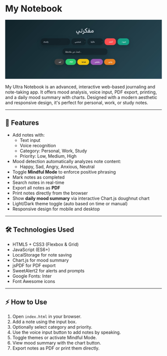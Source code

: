 # My Notebook 

![Project Screenshot](Img.jpg)

My Ultra Notebook is an advanced, interactive web-based journaling and note-taking app. It offers mood analysis, voice input, PDF export, printing, and a daily mood summary with charts. Designed with a modern aesthetic and responsive design, it's perfect for personal, work, or study notes.

---

## 📌 Features

- Add notes with:
  - Text input
  - Voice recognition
  - Category: Personal, Work, Study
  - Priority: Low, Medium, High
- Mood detection automatically analyzes note content:
  - Happy, Sad, Angry, Anxious, Neutral
- Toggle **Mindful Mode** to enforce positive phrasing
- Mark notes as completed
- Search notes in real-time
- Export all notes as **PDF**
- Print notes directly from the browser
- Show **daily mood summary** via interactive Chart.js doughnut chart
- Light/Dark theme toggle (auto based on time or manual)
- Responsive design for mobile and desktop

---

## 🛠️ Technologies Used

- HTML5 + CSS3 (Flexbox & Grid)
- JavaScript (ES6+)
- LocalStorage for note saving
- Chart.js for mood summary
- jsPDF for PDF export
- SweetAlert2 for alerts and prompts
- Google Fonts: Inter
- Font Awesome icons

---

## ⚡ How to Use

1. Open `index.html` in your browser.
2. Add a note using the input box.
3. Optionally select category and priority.
4. Use the voice input button to add notes by speaking.
5. Toggle themes or activate Mindful Mode.
6. View mood summary with the chart button.
7. Export notes as PDF or print them directly.

